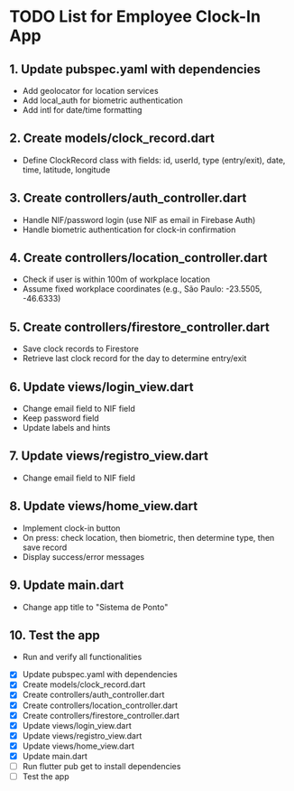# TODO List for Employee Clock-In App

## 1. Update pubspec.yaml with dependencies
- Add geolocator for location services
- Add local_auth for biometric authentication
- Add intl for date/time formatting

## 2. Create models/clock_record.dart
- Define ClockRecord class with fields: id, userId, type (entry/exit), date, time, latitude, longitude

## 3. Create controllers/auth_controller.dart
- Handle NIF/password login (use NIF as email in Firebase Auth)
- Handle biometric authentication for clock-in confirmation

## 4. Create controllers/location_controller.dart
- Check if user is within 100m of workplace location
- Assume fixed workplace coordinates (e.g., São Paulo: -23.5505, -46.6333)

## 5. Create controllers/firestore_controller.dart
- Save clock records to Firestore
- Retrieve last clock record for the day to determine entry/exit

## 6. Update views/login_view.dart
- Change email field to NIF field
- Keep password field
- Update labels and hints

## 7. Update views/registro_view.dart
- Change email field to NIF field

## 8. Update views/home_view.dart
- Implement clock-in button
- On press: check location, then biometric, then determine type, then save record
- Display success/error messages

## 9. Update main.dart
- Change app title to "Sistema de Ponto"

## 10. Test the app
- Run and verify all functionalities
- [x] Update pubspec.yaml with dependencies
- [x] Create models/clock_record.dart
- [x] Create controllers/auth_controller.dart
- [x] Create controllers/location_controller.dart
- [x] Create controllers/firestore_controller.dart
- [x] Update views/login_view.dart
- [x] Update views/registro_view.dart
- [x] Update views/home_view.dart
- [x] Update main.dart
- [ ] Run flutter pub get to install dependencies
- [ ] Test the app
